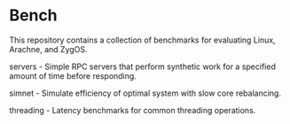 # Bench

This repository contains a collection of benchmarks for evaluating
Linux, Arachne, and ZygOS.

servers - Simple RPC servers that perform synthetic work for a
specified amount of time before responding.

simnet - Simulate efficiency of optimal system with slow core rebalancing.

threading - Latency benchmarks for common threading operations.
